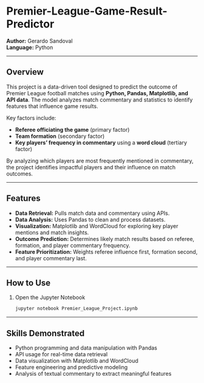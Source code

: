 # Premier-League-Game-Result-Predictor

**Author:** Gerardo Sandoval  
**Language:** Python  

---

## Overview

This project is a data-driven tool designed to predict the outcome of Premier League football matches using **Python, Pandas, Matplotlib, and API data**. The model analyzes match commentary and statistics to identify features that influence game results.  

Key factors include:  
- **Referee officiating the game** (primary factor)  
- **Team formation** (secondary factor)  
- **Key players’ frequency in commentary** using a **word cloud** (tertiary factor)  

By analyzing which players are most frequently mentioned in commentary, the project identifies impactful players and their influence on match outcomes.

---

## Features

- **Data Retrieval:** Pulls match data and commentary using APIs.  
- **Data Analysis:** Uses Pandas to clean and process datasets.  
- **Visualization:** Matplotlib and WordCloud for exploring key player mentions and match insights.  
- **Outcome Prediction:** Determines likely match results based on referee, formation, and player commentary frequency.  
- **Feature Prioritization:** Weights referee influence first, formation second, and player commentary last.

---

## How to Use

1. Open the Jupyter Notebook
   ```bash
   jupyter notebook Premier_League_Project.ipynb

---

## Skills Demonstrated

- Python programming and data manipulation with Pandas
- API usage for real-time data retrieval
- Data visualization with Matplotlib and WordCloud
- Feature engineering and predictive modeling
- Analysis of textual commentary to extract meaningful features
